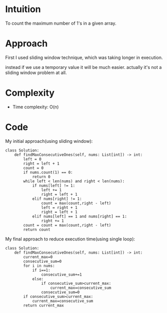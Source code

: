 # Intuition
<!-- Describe your first thoughts on how to solve this problem. -->
To count the maximum number of 1's in a given array.

# Approach
<!-- Describe your approach to solving the problem. -->
First I used sliding window technique, which was taking longer in execution.

instead if we use a temporary value it will be much easier.
actually it's not a sliding window problem at all.

# Complexity
- Time complexity: O(n)
<!-- Add your time complexity here, e.g. $$O(n)$$ -->




# Code
My initial approach(using sliding window):
```python3 []
class Solution:
    def findMaxConsecutiveOnes(self, nums: List[int]) -> int:
        left = 0
        right = left + 1
        count = 0
        if nums.count(1) == 0:
            return 0
        while left < len(nums) and right < len(nums):
            if nums[left] != 1:
                left += 1
                right = left + 1
            elif nums[right] != 1:
                count = max(count,right - left)
                left = right + 1
                right = left + 1
            elif nums[left] == 1 and nums[right] == 1:
                right += 1
        count = count = max(count,right - left)
        return count

```

My final approach to reduce execution time(using single loop):
```python3 []
class Solution:
    def findMaxConsecutiveOnes(self, nums: List[int]) -> int:
        current_max=0
        consecutive_sum=0 
        for i in nums:
            if i==1:
                consecutive_sum+=1
            else:
                if consecutive_sum>current_max:
                    current_max=consecutive_sum
                consecutive_sum=0
        if consecutive_sum>current_max:
            current_max=consecutive_sum
        return current_max
        
```
